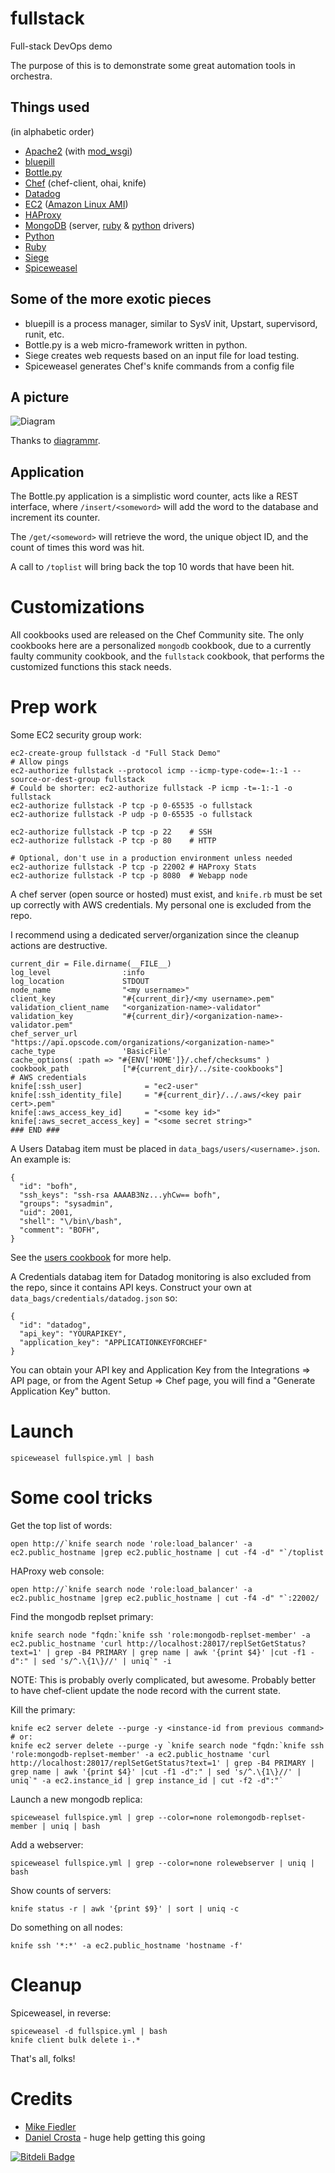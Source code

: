 fullstack
=========
Full-stack DevOps demo

The purpose of this is to demonstrate some great automation tools in orchestra.

Things used
-----------
(in alphabetic order)

* [Apache2](http://httpd.apache.org/) (with [mod_wsgi](http://code.google.com/p/modwsgi/))
* [bluepill](https://github.com/arya/bluepill)
* [Bottle.py](http://bottlepy.org/)
* [Chef](http://www.opscode.com/chef/) (chef-client, ohai, knife)
* [Datadog](http://www.datadog.com/)
* [EC2](http://aws.amazon.com/ec2/) ([Amazon Linux AMI](http://aws.amazon.com/amazon-linux-ami/))
* [HAProxy](http://haproxy.1wt.eu/)
* [MongoDB](http://www.mongodb.org/) (server, [ruby](http://rubygems.org/gems/mongo) & [python](http://pypi.python.org/pypi/pymongo/) drivers)
* [Python](http://www.python.org/)
* [Ruby](http://www.ruby-lang.org/)
* [Siege](http://www.joedog.org/siege-home/)
* [Spiceweasel](https://github.com/mattray/spiceweasel)


Some of the more exotic pieces
------------------------------
* bluepill is a process manager, similar to SysV init, Upstart, supervisord, runit, etc.
* Bottle.py is a web micro-framework written in python.
* Siege creates web requests based on an input file for load testing.
* Spiceweasel generates Chef's knife commands from a config file


A picture
---------
![Diagram](http://www.diagrammr.com/png?key=dFoaUZxydGH)

Thanks to [diagrammr](http://www.diagrammr.com/).

Application
-----------
The Bottle.py application is a simplistic word counter, acts like a REST interface, where `/insert/<someword>` will add the word to the database and increment its counter.

The `/get/<someword>` will retrieve the word, the unique object ID, and the count of times this word was hit.

A call to `/toplist` will bring back the top 10 words that have been hit.

Customizations
==============
All cookbooks used are released on the Chef Community site.
The only cookbooks here are a personalized `mongodb` cookbook, due to a currently faulty community cookbook, and the `fullstack` cookbook, that performs the customized functions this stack needs.

Prep work
=========

Some EC2 security group work:

    ec2-create-group fullstack -d "Full Stack Demo"
    # Allow pings
    ec2-authorize fullstack --protocol icmp --icmp-type-code=-1:-1 --source-or-dest-group fullstack
    # Could be shorter: ec2-authorize fullstack -P icmp -t=-1:-1 -o fullstack
    ec2-authorize fullstack -P tcp -p 0-65535 -o fullstack
    ec2-authorize fullstack -P udp -p 0-65535 -o fullstack

    ec2-authorize fullstack -P tcp -p 22    # SSH
    ec2-authorize fullstack -P tcp -p 80    # HTTP

    # Optional, don't use in a production environment unless needed
    ec2-authorize fullstack -P tcp -p 22002 # HAProxy Stats
    ec2-authorize fullstack -P tcp -p 8080  # Webapp node

A chef server (open source or hosted) must exist, and `knife.rb` must be set up correctly with AWS credentials.
My personal one is excluded from the repo.

I recommend using a dedicated server/organization since the cleanup actions are destructive.

    current_dir = File.dirname(__FILE__)
    log_level                :info
    log_location             STDOUT
    node_name                "<my username>"
    client_key               "#{current_dir}/<my username>.pem"
    validation_client_name   "<organization-name>-validator"
    validation_key           "#{current_dir}/<organization-name>-validator.pem"
    chef_server_url          "https://api.opscode.com/organizations/<organization-name>"
    cache_type               'BasicFile'
    cache_options( :path => "#{ENV['HOME']}/.chef/checksums" )
    cookbook_path            ["#{current_dir}/../site-cookbooks"]
    # AWS credentials
    knife[:ssh_user]              = "ec2-user"
    knife[:ssh_identity_file]     = "#{current_dir}/../.aws/<key pair cert>.pem"
    knife[:aws_access_key_id]     = "<some key id>"
    knife[:aws_secret_access_key] = "<some secret string>"
    ### END ###

A Users Databag item must be placed in `data_bags/users/<username>.json`. An example is:

    {
      "id": "bofh",
      "ssh_keys": "ssh-rsa AAAAB3Nz...yhCw== bofh",
      "groups": "sysadmin",
      "uid": 2001,
      "shell": "\/bin\/bash",
      "comment": "BOFH",
    }

See the [users cookbook](http://community.opscode.com/cookbooks/users) for more help.

A Credentials databag item for Datadog monitoring is also excluded from the repo, since it contains API keys.
Construct your own at `data_bags/credentials/datadog.json` so:

    {
      "id": "datadog",
      "api_key": "YOURAPIKEY",
      "application_key": "APPLICATIONKEYFORCHEF"
    }

You can obtain your API key and Application Key from the Integrations => API page, or from the Agent Setup => Chef page, you will find a "Generate Application Key" button.

Launch
======

    spiceweasel fullspice.yml | bash


Some cool tricks
================

Get the top list of words:

    open http://`knife search node 'role:load_balancer' -a ec2.public_hostname |grep ec2.public_hostname | cut -f4 -d" "`/toplist

HAProxy web console:

    open http://`knife search node 'role:load_balancer' -a ec2.public_hostname |grep ec2.public_hostname | cut -f4 -d" "`:22002/

Find the mongodb replset primary:

    knife search node "fqdn:`knife ssh 'role:mongodb-replset-member' -a ec2.public_hostname 'curl http://localhost:28017/replSetGetStatus?text=1' | grep -B4 PRIMARY | grep name | awk '{print $4}' |cut -f1 -d":" | sed 's/^.\{1\}//' | uniq`" -i

NOTE: This is probably overly complicated, but awesome. Probably better to have chef-client update the node record with the current state.

Kill the primary:

    knife ec2 server delete --purge -y <instance-id from previous command>
    # or:
    knife ec2 server delete --purge -y `knife search node "fqdn:`knife ssh 'role:mongodb-replset-member' -a ec2.public_hostname 'curl http://localhost:28017/replSetGetStatus?text=1' | grep -B4 PRIMARY | grep name | awk '{print $4}' |cut -f1 -d":" | sed 's/^.\{1\}//' | uniq`" -a ec2.instance_id | grep instance_id | cut -f2 -d":"`

Launch a new mongodb replica:

    spiceweasel fullspice.yml | grep --color=none rolemongodb-replset-member | uniq | bash

Add a webserver:

    spiceweasel fullspice.yml | grep --color=none rolewebserver | uniq | bash

Show counts of servers:

    knife status -r | awk '{print $9}' | sort | uniq -c

Do something on all nodes:

    knife ssh '*:*' -a ec2.public_hostname 'hostname -f'


Cleanup
=======
Spiceweasel, in reverse:

    spiceweasel -d fullspice.yml | bash
    knife client bulk delete i-.*

That's all, folks!

Credits
=======
* [Mike Fiedler](https://github.com/miketheman)
* [Daniel Crosta](https://github.com/dcrosta) - huge help getting this going


[![Bitdeli Badge](https://d2weczhvl823v0.cloudfront.net/miketheman/fullstack/trend.png)](https://bitdeli.com/free "Bitdeli Badge")

